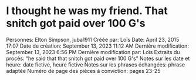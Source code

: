 # I thought he was my friend. That snitch got paid over 100 G's

Personnes: Elton Simpson, juba1911
Créée par: Loïs
Date: April 23, 2015 17:07
Date de création: September 13, 2023 11:12 AM
Dernière modification: September 13, 2023 6:56 PM
Dernière modification par: Loïs
Extraits du procès: “he said that that snitch got paid over 100 G's”
Notes sur les date et heure: date fictive, heure fictive
Notes sur les phrases échangées: phrase adaptée
Numéro de page des pièces à conviction: pages 23-25